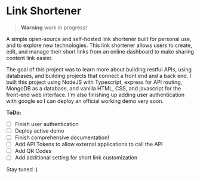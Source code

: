 # Link Shortener

> **Warning** work in progress!

A simple open-source and self-hosted link shortener built for personal use, and to explore new technologies. This link shortener allows users to create, edit, and manage their short links from an online dashboard to make sharing content link easier. 

The goal of this project was to learn more about building restful APIs, using databases, and building projects that connect a front end and a back end. I built this project using NodeJS with Typescript, express for API routing, MongoDB as a database, and vanilla HTML, CSS, and javascript for the front-end web interface. I'm also finishing up adding user authentication with google so I can deploy an official working demo very soon.

**ToDo:**
- [ ] Finish user authentication
- [ ] Deploy active demo
- [ ] Finish comprehensive documentation!
- [ ] Add API Tokens to allow external applications to call the API
- [ ] Add QR Codes
- [ ] Add additional setting for short link customization

Stay tuned :)
